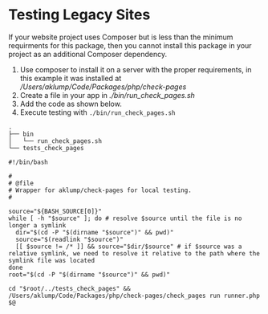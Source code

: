 # Testing Legacy Sites

If your website project uses Composer but is less than the minimum requirments for this package, then you cannot install this package in your project as an additional Composer dependency.

1. Use composer to install it on a server with the proper requirements, in this example it was installed at _/Users/aklump/Code/Packages/php/check-pages_
2. Create a file in your app in _./bin/run_check_pages.sh_
3. Add the code as shown below.
4. Execute testing with `./bin/run_check_pages.sh`

```text
.
├── bin
│   └── run_check_pages.sh
└── tests_check_pages
```

```shell
#!/bin/bash

#
# @file
# Wrapper for aklump/check-pages for local testing.
#

source="${BASH_SOURCE[0]}"
while [ -h "$source" ]; do # resolve $source until the file is no longer a symlink
  dir="$(cd -P "$(dirname "$source")" && pwd)"
  source="$(readlink "$source")"
  [[ $source != /* ]] && source="$dir/$source" # if $source was a relative symlink, we need to resolve it relative to the path where the symlink file was located
done
root="$(cd -P "$(dirname "$source")" && pwd)"

cd "$root/../tests_check_pages" && /Users/aklump/Code/Packages/php/check-pages/check_pages run runner.php $@
```
